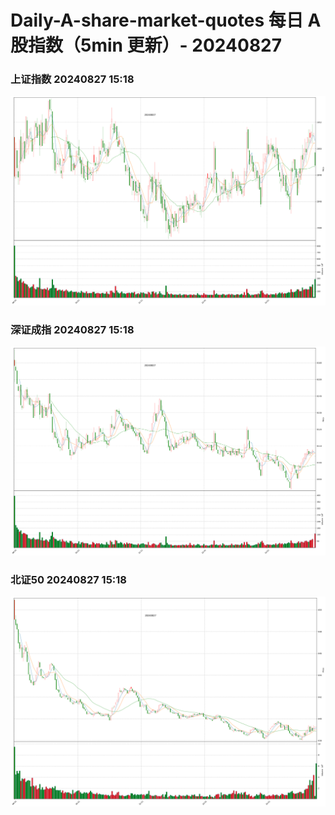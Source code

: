 
# Daily-A-share-market-quotes 每日 A 股指数（5min 更新）- 20240827

### 上证指数 20240827 15:18
![](./fig/2024/8/20240827-sh000001.png)

### 深证成指 20240827 15:18
![](./fig/2024/8/20240827-sz399001.png)

### 北证50 20240827 15:18
![](./fig/2024/8/20240827-bj899050.png)
